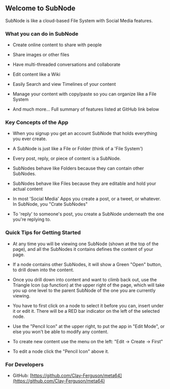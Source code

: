 ## Welcome to SubNode

SubNode is like a cloud-based File System with Social Media features. 

### What you can do in SubNode

* Create online content to share with people

* Share images or other files

* Have multi-threaded conversations and collaborate

* Edit content like a Wiki

* Easily Search and view Timelines of your content

* Manage your content with copy/paste so you can organize like a File System

* And much more... Full summary of features listed at GitHub link below


### Key Concepts of the App

* When you signup you get an account SubNode that holds everything you ever create.

* A SubNode is just like a File or Folder (think of a 'File System')

* Every post, reply, or piece of content is a SubNode.

* SubNodes behave like Folders because they can contain other SubNodes.

* SubNodes behave like Files because they are editable and hold your actual content

* In most 'Social Media' Apps you create a post, or a tweet, or whatever. In SubNode, you "Crate SubNodes"

* To 'reply' to someone's post, you create a SubNode underneath the one you're replying to.


### Quick Tips for Getting Started

* At any time you will be viewing one SubNode (shown at the top of the page), and all the SubNodes it contains defines the content of your page.

* If a node contains other SubNodes, it will show a Green "Open" button, to drill down into the content.

* Once you drill down into content and want to climb back out, use the Triangle Icon (up function) at the upper right of the page, which will take you up one level to the parent SubNode of the one you are currently viewing.

* You have to first click on a node to select it before you can, insert under it or edit it. There will be a RED bar indicator on the left of the selected node.

* Use the "Pencil Icon" at the upper right, to put the app in "Edit Mode", or else you won't be able to modify any content.

* To create new content use the menu on the left: "Edit -> Create -> First"

* To edit a node click the "Pencil Icon" above it.

### For Developers

* GitHub: [https://github.com/Clay-Ferguson/meta64](https://github.com/Clay-Ferguson/meta64)



 